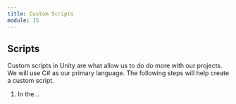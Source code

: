 ```yaml
---
title: Custom Scripts
module: 15
---
```


## Scripts  

Custom scripts in Unity are what allow us to do do more with our projects. We will use C# as our primary language.  The following steps will help create a custom script.

1. In the...
